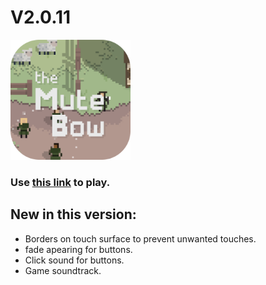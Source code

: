 # V2.0.11

<img src="./img/icon/icon512.png" height="192"/>

### Use [this link](https://the-mute-bow.github.io/) to play.

## New in this version:

-   Borders on touch surface to prevent unwanted touches.
-   fade apearing for buttons.
-   Click sound for buttons.
-   Game soundtrack.
